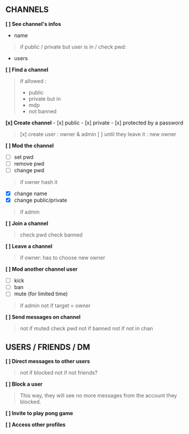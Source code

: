 ## CHANNELS

**[ ] See channel's infos**
- name
>	if public / private but user is in / check pwd:
- users

**[ ] Find a channel**
> if allowed : 
> 	- public
> 	- private but in
> 	- mdp
> 	- not banned

**[x] Create channel**
    - [x] public
    - [x] private
    - [x] protected by a password
>	[x] create user : owner & admin
>	[ ] until they leave it : new owner 

**[ ] Mod the channel**
  - [ ] set pwd
  - [ ] remove pwd
  - [ ] change pwd
>	if owner
>	hash it
- [x] change name
- [x] change public/private
>	if admin

**[ ] Join a channel**
>	check pwd
>	check banned

**[ ] Leave a channel**
>	if owner: has to choose new owner

**[ ] Mod another channel user**
   - [ ] kick
   - [ ] ban
   - [ ] mute (for limited time)
>	if admin
>	not if target = owner

**[ ] Send messages on channel**
>	not if muted
>	check pwd
>	not if banned
>	not if not in chan


## USERS / FRIENDS / DM

**[ ] Direct messages to other users**
>	not if blocked
>	not if not friends?

**[ ] Block a user**
>	 This way, they will see no more messages from the account they blocked.

**[ ] Invite to play pong game**

**[ ] Access other profiles**